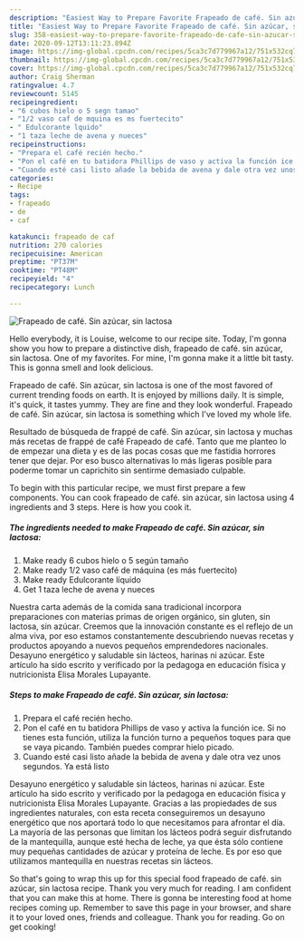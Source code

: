 ```yaml
---
description: "Easiest Way to Prepare Favorite Frapeado de café. Sin azúcar, sin lactosa"
title: "Easiest Way to Prepare Favorite Frapeado de café. Sin azúcar, sin lactosa"
slug: 358-easiest-way-to-prepare-favorite-frapeado-de-cafe-sin-azucar-sin-lactosa
date: 2020-09-12T13:11:23.894Z
image: https://img-global.cpcdn.com/recipes/5ca3c7d779967a12/751x532cq70/frapeado-de-cafe-sin-azucar-sin-lactosa-foto-principal.jpg
thumbnail: https://img-global.cpcdn.com/recipes/5ca3c7d779967a12/751x532cq70/frapeado-de-cafe-sin-azucar-sin-lactosa-foto-principal.jpg
cover: https://img-global.cpcdn.com/recipes/5ca3c7d779967a12/751x532cq70/frapeado-de-cafe-sin-azucar-sin-lactosa-foto-principal.jpg
author: Craig Sherman
ratingvalue: 4.7
reviewcount: 5145
recipeingredient:
- "6 cubos hielo o 5 segn tamao"
- "1/2 vaso caf de mquina es ms fuertecito"
- " Edulcorante lquido"
- "1 taza leche de avena y nueces"
recipeinstructions:
- "Prepara el café recién hecho."
- "Pon el café en tu batidora Phillips de vaso y activa la función ice. Si no tienes esta función, utiliza la función turno a pequeños toques para que se vaya picando. También puedes comprar hielo picado."
- "Cuando esté casi listo añade la bebida de avena y dale otra vez unos segundos. Ya está listo"
categories:
- Recipe
tags:
- frapeado
- de
- caf

katakunci: frapeado de caf 
nutrition: 270 calories
recipecuisine: American
preptime: "PT37M"
cooktime: "PT48M"
recipeyield: "4"
recipecategory: Lunch

---
```



![Frapeado de café. Sin azúcar, sin lactosa](https://img-global.cpcdn.com/recipes/5ca3c7d779967a12/751x532cq70/frapeado-de-cafe-sin-azucar-sin-lactosa-foto-principal.jpg)

Hello everybody, it is Louise, welcome to our recipe site. Today, I'm gonna show you how to prepare a distinctive dish, frapeado de café. sin azúcar, sin lactosa. One of my favorites. For mine, I'm gonna make it a little bit tasty. This is gonna smell and look delicious.

Frapeado de café. Sin azúcar, sin lactosa is one of the most favored of current trending foods on earth. It is enjoyed by millions daily. It is simple, it's quick, it tastes yummy. They are fine and they look wonderful. Frapeado de café. Sin azúcar, sin lactosa is something which I've loved my whole life.

Resultado de búsqueda de frappé de café. Sin azúcar, sin lactosa y muchas más recetas de frappé de café Frapeado de café. Tanto que me planteo lo de empezar una dieta y es de las pocas cosas que me fastidia horrores tener que dejar. Por eso busco alternativas lo más ligeras posible para poderme tomar un caprichito sin sentirme demasiado culpable.


To begin with this particular recipe, we must first prepare a few components. You can cook frapeado de café. sin azúcar, sin lactosa using 4 ingredients and 3 steps. Here is how you cook it.

<!--inarticleads1-->

##### The ingredients needed to make Frapeado de café. Sin azúcar, sin lactosa:

1. Make ready 6 cubos hielo o 5 según tamaño
1. Make ready 1/2 vaso café de máquina (es más fuertecito)
1. Make ready  Edulcorante líquido
1. Get 1 taza leche de avena y nueces


Nuestra carta además de la comida sana tradicional incorpora preparaciones con materias primas de origen orgánico, sin gluten, sin lactosa, sin azúcar. Creemos que la innovación constante es el reflejo de un alma viva, por eso estamos constantemente descubriendo nuevas recetas y productos apoyando a nuevos pequeños emprendedores nacionales. Desayuno energético y saludable sin lácteos, harinas ni azúcar. Este artículo ha sido escrito y verificado por la pedagoga en educación física y nutricionista Elisa Morales Lupayante. 

<!--inarticleads2-->

##### Steps to make Frapeado de café. Sin azúcar, sin lactosa:

1. Prepara el café recién hecho.
1. Pon el café en tu batidora Phillips de vaso y activa la función ice. Si no tienes esta función, utiliza la función turno a pequeños toques para que se vaya picando. También puedes comprar hielo picado.
1. Cuando esté casi listo añade la bebida de avena y dale otra vez unos segundos. Ya está listo


Desayuno energético y saludable sin lácteos, harinas ni azúcar. Este artículo ha sido escrito y verificado por la pedagoga en educación física y nutricionista Elisa Morales Lupayante. Gracias a las propiedades de sus ingredientes naturales, con esta receta conseguiremos un desayuno energético que nos aportará todo lo que necesitamos para afrontar el día. La mayoría de las personas que limitan los lácteos podrá seguir disfrutando de la mantequilla, aunque esté hecha de leche, ya que ésta sólo contiene muy pequeñas cantidades de azúcar y proteína de leche. Es por eso que utilizamos mantequilla en nuestras recetas sin lácteos. 

So that's going to wrap this up for this special food frapeado de café. sin azúcar, sin lactosa recipe. Thank you very much for reading. I am confident that you can make this at home. There is gonna be interesting food at home recipes coming up. Remember to save this page in your browser, and share it to your loved ones, friends and colleague. Thank you for reading. Go on get cooking!
